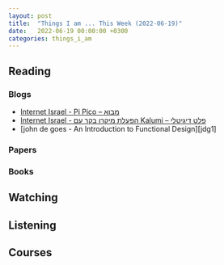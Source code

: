 ```yaml
---
layout: post
title:  "Things I am ... This Week (2022-06-19)"
date:   2022-06-19 00:00:00 +0300
categories: things_i_am
---
```


## Reading

### Blogs

- [Internet Israel - Pi Pico – מבוא][il1]
- [Internet Israel - הפעלת מיקרו בקר עם Kalumi – פלט דיגיטלי][il2]
- [john de goes - An Introduction to Functional Design][jdg1]


### Papers

### Books


## Watching



## Listening

## Courses

[il1]:https://internet-israel.com/%d7%9e%d7%93%d7%a8%d7%99%d7%9b%d7%99%d7%9d/%d7%9e%d7%99%d7%a7%d7%a8%d7%95-%d7%91%d7%a7%d7%a8%d7%99%d7%9d/pi-pico-%d7%9e%d7%91%d7%95%d7%90/
[jgd1]:https://degoes.net/articles/functional-design
[il2]:https://internet-israel.com/%d7%9e%d7%93%d7%a8%d7%99%d7%9b%d7%99%d7%9d/%d7%9e%d7%99%d7%a7%d7%a8%d7%95-%d7%91%d7%a7%d7%a8%d7%99%d7%9d/%d7%94%d7%a4%d7%a2%d7%9c%d7%aa-%d7%9e%d7%99%d7%a7%d7%a8%d7%95-%d7%91%d7%a7%d7%a8-%d7%a2%d7%9d-kalumi-%d7%a4%d7%9c%d7%98-%d7%93%d7%99%d7%92%d7%99%d7%98%d7%9c%d7%99/
